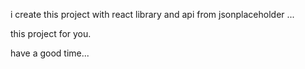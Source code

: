 i create this project with react library and api from jsonplaceholder ...

this project for you.

have a good time...

